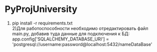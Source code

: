 # PyProjUniversity

1) pip install -r requirements.txt  
2)Для работоспособности необходимо отредактировать файл main.py, добавив туда данные для подключения к БД:  
app.config['SQLALCHEMY_DATABASE_URI'] = 'postgresql://username:password@localhost:5432/nameDataBase'  

